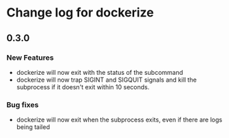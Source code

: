 # Change log for dockerize

## 0.3.0
### New Features
* dockerize will now exit with the status of the subcommand
* dockerize will now trap SIGINT and SIGQUIT signals and kill the subprocess if it doesn't exit within 10 seconds.

### Bug fixes
* dockerize will now exit when the subprocess exits, even if there are logs being tailed
